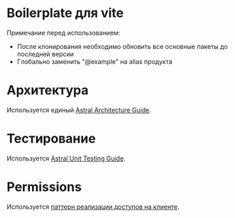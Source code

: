 # Boilerplate для vite
Примечание перед использованием:
- После клонирования необходимо обновить все основные пакеты до последней версии
- Глобально заменить "@example" на alias продукта

# Архитектура

Используется единый [Astral Architecture Guide](https://industrious-search-cdf.notion.site/Astral-Frontend-Architecture-Guide-cbb7ccaa69384c65aec35292a5c13e2a).

# Тестирование

Используется [Astral Unit Testing Guide](https://industrious-search-cdf.notion.site/Astral-Frontend-Unit-Testing-Guide-71120289ed89424e912ebe7fa8b7e39b?pvs=4).

# Permissions

Используется [паттерн реализации доступов на клиенте](https://kaluga-astral.github.io/guides/docs/category/permissions-%D0%BF%D0%B0%D1%82%D1%82%D0%B5%D1%80%D0%BD-%D1%80%D0%B5%D0%B0%D0%BB%D0%B8%D0%B7%D0%B0%D1%86%D0%B8%D0%B8-%D0%B4%D0%BE%D1%81%D1%82%D1%83%D0%BF%D0%BE%D0%B2-%D0%BD%D0%B0-%D0%BA%D0%BB%D0%B8%D0%B5%D0%BD%D1%82%D0%B5).
